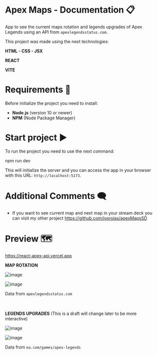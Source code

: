 # Apex Maps - Documentation 📋

App to see the current maps rotation and legends upgrades of Apex Legends using an API from `apexlegendsstatus.com`.

This project was made using the next technologies:

**HTML - CSS - JSX**

**REACT**

**VITE**

# Requirements 🔎

Before initialize the project you need to install:

- **Node.js** (version 10 or newer)
- **NPM** (Node Package Manager)

# Start project ▶️

To run the project you need to use the next command:

npm run dev

This will initialize the server and you can access the app in your browser with this URL: `http://localhost:5173`. 

# Additional Comments 🗨
- If you want to see current map and next map in your stream deck you can visit my other project https://github.com/josrojas/apexMapsSD

# Preview 🗺

https://react-apex-api.vercel.app

**MAP ROTATION**

![image](https://github.com/josrojas/ReactApexApi/assets/73319827/f4f06e54-2e2a-45be-891d-60768f4c6810)

![image](https://github.com/josrojas/ReactApexApi/assets/73319827/db038de1-b991-40e2-85ea-cf7edd5e1ba0)

Data from `apexlegendsstatus.com`
<br><br><br>

**LEGENDS UPGRADES** (This is a draft will change later to be more interactive)

![image](https://github.com/josrojas/ReactApexApi/assets/73319827/47b9d98e-3e27-4c95-8c0a-0bde1a7294cc)

![image](https://github.com/josrojas/ReactApexApi/assets/73319827/f953dcd5-50f7-4e29-b511-61d91924dd34)

Data from `ea.com/games/apex-legends`

